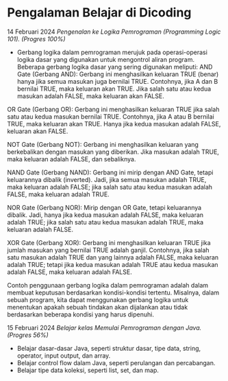 Pengalaman Belajar di Dicoding
==
14 Februari 2024
*Pengenalan ke Logika Pemrograman (Programming Logic 101). (Progres 100%)*
* Gerbang logika dalam pemrograman merujuk pada operasi-operasi logika dasar yang digunakan untuk mengontrol aliran program. Beberapa gerbang logika dasar yang sering digunakan meliputi:
AND Gate (Gerbang AND): Gerbang ini menghasilkan keluaran TRUE (benar) hanya jika semua masukan juga bernilai TRUE. Contohnya, jika A dan B bernilai TRUE, maka keluaran akan TRUE. Jika salah satu atau kedua masukan adalah FALSE, maka keluaran akan FALSE.

OR Gate (Gerbang OR): Gerbang ini menghasilkan keluaran TRUE jika salah satu atau kedua masukan bernilai TRUE. Contohnya, jika A atau B bernilai TRUE, maka keluaran akan TRUE. Hanya jika kedua masukan adalah FALSE, keluaran akan FALSE.

NOT Gate (Gerbang NOT): Gerbang ini menghasilkan keluaran yang berkebalikan dengan masukan yang diberikan. Jika masukan adalah TRUE, maka keluaran adalah FALSE, dan sebaliknya.

NAND Gate (Gerbang NAND): Gerbang ini mirip dengan AND Gate, tetapi keluarannya dibalik (inverted). Jadi, jika semua masukan adalah TRUE, maka keluaran adalah FALSE; jika salah satu atau kedua masukan adalah FALSE, maka keluaran adalah TRUE.

NOR Gate (Gerbang NOR): Mirip dengan OR Gate, tetapi keluarannya dibalik. Jadi, hanya jika kedua masukan adalah FALSE, maka keluaran adalah TRUE; jika salah satu atau kedua masukan adalah TRUE, maka keluaran adalah FALSE.

XOR Gate (Gerbang XOR): Gerbang ini menghasilkan keluaran TRUE jika jumlah masukan yang bernilai TRUE adalah ganjil. Contohnya, jika salah satu masukan adalah TRUE dan yang lainnya adalah FALSE, maka keluaran adalah TRUE; tetapi jika kedua masukan adalah TRUE atau kedua masukan adalah FALSE, maka keluaran adalah FALSE.

Contoh penggunaan gerbang logika dalam pemrograman adalah dalam membuat keputusan berdasarkan kondisi-kondisi tertentu. Misalnya, dalam sebuah program, kita dapat menggunakan gerbang logika untuk menentukan apakah sebuah tindakan akan dijalankan atau tidak berdasarkan beberapa kondisi yang harus dipenuhi.

15 Februari 2024
*Belajar kelas Memulai Pemrograman dengan Java. (Progres 56%)*
* Belajar dasar-dasar Java, seperti struktur dasar, tipe data, string, operator, input output, dan array.
* Belajar control flow dalam Java, seperti perulangan dan percabangan.
* Belajar tipe data koleksi, seperti list, set, dan map.
